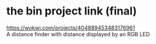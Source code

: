 # the bin project link (final)
https://wokwi.com/projects/404889453483176961  
A distance finder with distance displayed by an RGB LED

